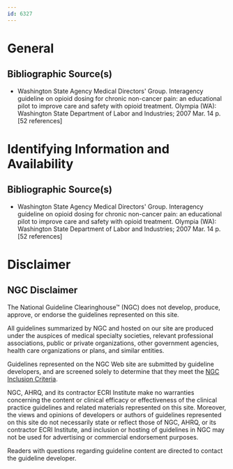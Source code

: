 ```yaml
---
id: 6327
---
```


# General

## Bibliographic Source(s)

- Washington State Agency Medical Directors' Group. Interagency guideline on opioid dosing for chronic non-cancer pain: an educational pilot to improve care and safety with opioid treatment. Olympia (WA): Washington State Department of Labor and Industries; 2007 Mar. 14 p. [52 references]

# Identifying Information and Availability

## Bibliographic Source(s)

- Washington State Agency Medical Directors' Group. Interagency guideline on opioid dosing for chronic non-cancer pain: an educational pilot to improve care and safety with opioid treatment. Olympia (WA): Washington State Department of Labor and Industries; 2007 Mar. 14 p. [52 references]

# Disclaimer

## NGC Disclaimer

The National Guideline Clearinghouse™ (NGC) does not develop, produce, approve, or endorse the guidelines represented on this site.

All guidelines summarized by NGC and hosted on our site are produced under the auspices of medical specialty societies, relevant professional associations, public or private organizations, other government agencies, health care organizations or plans, and similar entities.

Guidelines represented on the NGC Web site are submitted by guideline developers, and are screened solely to determine that they meet the [NGC Inclusion Criteria](/help-and-about/summaries/inclusion-criteria).

NGC, AHRQ, and its contractor ECRI Institute make no warranties concerning the content or clinical efficacy or effectiveness of the clinical practice guidelines and related materials represented on this site. Moreover, the views and opinions of developers or authors of guidelines represented on this site do not necessarily state or reflect those of NGC, AHRQ, or its contractor ECRI Institute, and inclusion or hosting of guidelines in NGC may not be used for advertising or commercial endorsement purposes.

Readers with questions regarding guideline content are directed to contact the guideline developer.

